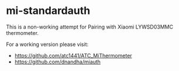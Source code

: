 # mi-standardauth

This is a non-working attempt for Pairing with Xiaomi LYWSD03MMC thermometer. 

For a working version please visit:
- https://github.com/atc1441/ATC_MiThermometer
- https://github.com/dnandha/miauth

